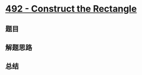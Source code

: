 # [492 - Construct the Rectangle](https://leetcode.com/problems/construct-the-rectangle/)

## 题目


## 解题思路


## 总结


